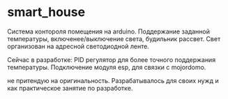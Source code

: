 # smart_house
Система контороля помещения на arduino. Поддержание заданной температуры, включенее/выключение света, будильник рассвет. Свет организован на адресной светодиодной ленте.

Сейчас в разработке: PID регулятор для более точного поддержания температуры. Подключение модуля esp, для связки с mojordomo.

не притендую на оригинальность. Разрабатывалось для своих нужд и как практическое занятие по разработке.
